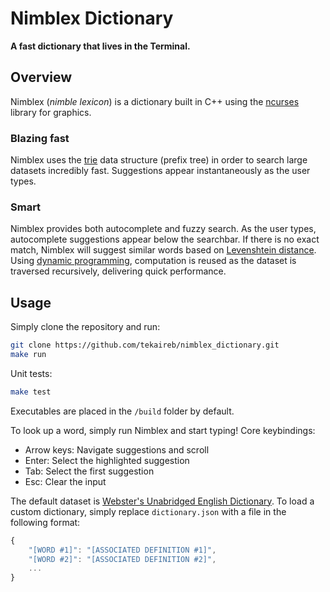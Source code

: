 # Nimblex Dictionary
**A fast dictionary that lives in the Terminal.**

## Overview
Nimblex (_nimble lexicon_) is a dictionary built in C++ using the [ncurses](https://invisible-island.net/ncurses/ncurses.html) library for graphics.

### Blazing fast
Nimblex uses the [trie](https://en.wikipedia.org/wiki/Trie) data structure (prefix tree) in order to search large datasets incredibly fast. Suggestions appear instantaneously as the user types.

### Smart
Nimblex provides both autocomplete and fuzzy search. As the user types, autocomplete suggestions appear below the searchbar. If there is no exact match, Nimblex will suggest similar words based on [Levenshtein distance](https://en.wikipedia.org/wiki/Levenshtein_distance). Using [dynamic programming](https://en.wikipedia.org/wiki/Dynamic_programming), computation is reused as the dataset is traversed recursively, delivering quick performance. 

## Usage
Simply clone the repository and run:
```bash
git clone https://github.com/tekaireb/nimblex_dictionary.git
make run
```
Unit tests:
```bash
make test
```
Executables are placed in the ```/build``` folder by default.

To look up a word, simply run Nimblex and start typing! Core keybindings:
- Arrow keys: Navigate suggestions and scroll
- Enter: Select the highlighted suggestion
- Tab: Select the first suggestion
- Esc: Clear the input

The default dataset is [Webster's Unabridged English Dictionary](https://github.com/matthewreagan/WebstersEnglishDictionary). To load a custom dictionary, simply  replace ```dictionary.json``` with a file in the following format:
```javascript
{
    "[WORD #1]": "[ASSOCIATED DEFINITION #1]",
    "[WORD #2]": "[ASSOCIATED DEFINITION #2]",
    ...
}
```
